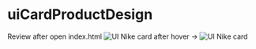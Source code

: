 ﻿# uiCardProductDesign
 Review after open index.html
 ![UI Nike card](https://i.imgur.com/SrQXS8s.png)
 after hover -> 
 ![UI Nike card](https://i.imgur.com/xtZp92V.png)
 
